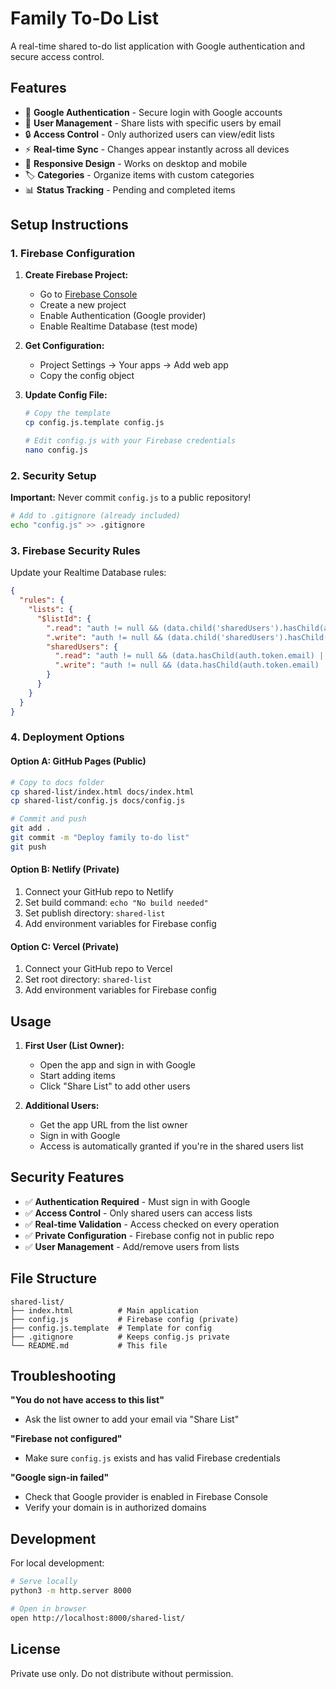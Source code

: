 # Family To-Do List

A real-time shared to-do list application with Google authentication and secure access control.

## Features

- 🔐 **Google Authentication** - Secure login with Google accounts
- 👥 **User Management** - Share lists with specific users by email
- 🔒 **Access Control** - Only authorized users can view/edit lists
- ⚡ **Real-time Sync** - Changes appear instantly across all devices
- 📱 **Responsive Design** - Works on desktop and mobile
- 🏷️ **Categories** - Organize items with custom categories
- 📊 **Status Tracking** - Pending and completed items

## Setup Instructions

### 1. Firebase Configuration

1. **Create Firebase Project:**
   - Go to [Firebase Console](https://console.firebase.google.com)
   - Create a new project
   - Enable Authentication (Google provider)
   - Enable Realtime Database (test mode)

2. **Get Configuration:**
   - Project Settings → Your apps → Add web app
   - Copy the config object

3. **Update Config File:**
   ```bash
   # Copy the template
   cp config.js.template config.js
   
   # Edit config.js with your Firebase credentials
   nano config.js
   ```

### 2. Security Setup

**Important:** Never commit `config.js` to a public repository!

```bash
# Add to .gitignore (already included)
echo "config.js" >> .gitignore
```

### 3. Firebase Security Rules

Update your Realtime Database rules:

```json
{
  "rules": {
    "lists": {
      "$listId": {
        ".read": "auth != null && (data.child('sharedUsers').hasChild(auth.token.email) || data.child('sharedUsers').numChildren() == 0)",
        ".write": "auth != null && (data.child('sharedUsers').hasChild(auth.token.email) || data.child('sharedUsers').numChildren() == 0)",
        "sharedUsers": {
          ".read": "auth != null && (data.hasChild(auth.token.email) || data.numChildren() == 0)",
          ".write": "auth != null && (data.hasChild(auth.token.email) || data.numChildren() == 0)"
        }
      }
    }
  }
}
```

### 4. Deployment Options

#### Option A: GitHub Pages (Public)
```bash
# Copy to docs folder
cp shared-list/index.html docs/index.html
cp shared-list/config.js docs/config.js

# Commit and push
git add .
git commit -m "Deploy family to-do list"
git push
```

#### Option B: Netlify (Private)
1. Connect your GitHub repo to Netlify
2. Set build command: `echo "No build needed"`
3. Set publish directory: `shared-list`
4. Add environment variables for Firebase config

#### Option C: Vercel (Private)
1. Connect your GitHub repo to Vercel
2. Set root directory: `shared-list`
3. Add environment variables for Firebase config

## Usage

1. **First User (List Owner):**
   - Open the app and sign in with Google
   - Start adding items
   - Click "Share List" to add other users

2. **Additional Users:**
   - Get the app URL from the list owner
   - Sign in with Google
   - Access is automatically granted if you're in the shared users list

## Security Features

- ✅ **Authentication Required** - Must sign in with Google
- ✅ **Access Control** - Only shared users can access lists
- ✅ **Real-time Validation** - Access checked on every operation
- ✅ **Private Configuration** - Firebase config not in public repo
- ✅ **User Management** - Add/remove users from lists

## File Structure

```
shared-list/
├── index.html          # Main application
├── config.js           # Firebase config (private)
├── config.js.template  # Template for config
├── .gitignore          # Keeps config.js private
└── README.md           # This file
```

## Troubleshooting

**"You do not have access to this list"**
- Ask the list owner to add your email via "Share List"

**"Firebase not configured"**
- Make sure `config.js` exists and has valid Firebase credentials

**"Google sign-in failed"**
- Check that Google provider is enabled in Firebase Console
- Verify your domain is in authorized domains

## Development

For local development:
```bash
# Serve locally
python3 -m http.server 8000

# Open in browser
open http://localhost:8000/shared-list/
```

## License

Private use only. Do not distribute without permission.
